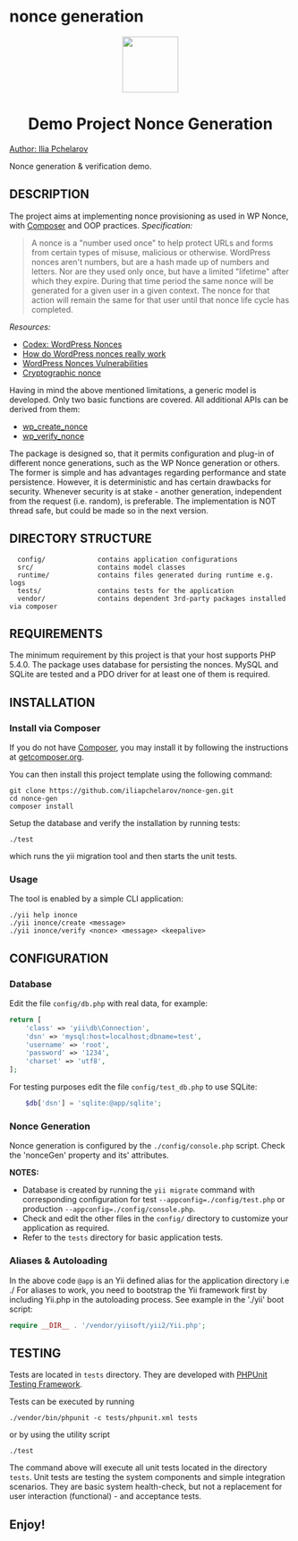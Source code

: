 # nonce generation
<p align="center">
    <a href="https://github.com/inpsyde" target="_blank">
        <img src="https://avatars0.githubusercontent.com/u/571549" height="100px">
    </a>
    <h1 align="center">Demo Project Nonce Generation</h1>
    <a rel="author" href="https://github.com/iliapchelarov">Author: Ilia Pchelarov </a>
    <br>
</p>

Nonce generation & verification demo.

DESCRIPTION
-----------
The project aims at implementing nonce provisioning as used in WP Nonce, with [Composer](http://getcomposer.org/) and OOP practices.
_Specification:_
> A nonce is a "number used once" to help protect URLs and forms from certain types of misuse, malicious or otherwise. 
> WordPress nonces aren't numbers, but are a hash made up of numbers and letters. Nor are they used only once, but have a limited "lifetime" after which they expire. 
> During that time period the same nonce will be generated for a given user in a given context. The nonce for that action will remain the same for that user until that nonce life cycle has completed.

_Resources:_
* [Codex: WordPress Nonces](https://codex.wordpress.org/WordPress_Nonces)
* [How do WordPress nonces really work](https://www.bynicolas.com/code/wordpress-nonce/)
* [WordPress Nonces Vulnerabilities](https://codeseekah.com/2016/01/21/wordpress-nonces-vulnerabilities/)
* [Cryptographic nonce](https://en.wikipedia.org/wiki/Cryptographic_nonce)

Having in mind the above mentioned limitations, a generic model is developed. Only two basic functions are covered. All additional APIs can be derived from them:
* [wp_create_nonce](https://codex.wordpress.org/Function_Reference/wp_create_nonce)
* [wp_verify_nonce](https://codex.wordpress.org/Function_Reference/wp_verify_nonce)

The package is designed so, that it permits configuration and plug-in of different nonce generations, such as the WP Nonce generation or others. The former is simple and has advantages regarding performance and state persistence. However, it is deterministic and has certain drawbacks for security. Whenever security is at stake - another generation, independent from the request (i.e. random), is preferable. The implementation is NOT thread safe, but could be made so in the next version.

DIRECTORY STRUCTURE
-------------------

      config/             contains application configurations
      src/                contains model classes
      runtime/            contains files generated during runtime e.g. logs
      tests/              contains tests for the application
      vendor/             contains dependent 3rd-party packages installed via composer

REQUIREMENTS
------------

The minimum requirement by this project is that your host supports PHP 5.4.0.
The package uses database for persisting the nonces. MySQL and SQLite are tested and a PDO driver for at least one of them is required.

INSTALLATION
------------

### Install via Composer

If you do not have [Composer](http://getcomposer.org/), you may install it by following the instructions
at [getcomposer.org](http://getcomposer.org/doc/00-intro.md#installation-nix).

You can then install this project template using the following command:
~~~
git clone https://github.com/iliapchelarov/nonce-gen.git 
cd nonce-gen
composer install
~~~

Setup the database and verify the installation by running tests:
~~~
./test
~~~
which runs the yii migration tool and then starts the unit tests.

### Usage 
The tool is enabled by a simple CLI application:
~~~
./yii help inonce
./yii inonce/create <message>
./yii inonce/verify <nonce> <message> <keepalive>
~~~

CONFIGURATION
-------------

### Database

Edit the file `config/db.php` with real data, for example:

```php
return [
    'class' => 'yii\db\Connection',
    'dsn' => 'mysql:host=localhost;dbname=test',
    'username' => 'root',
    'password' => '1234',
    'charset' => 'utf8',
];
```

For testing purposes edit the file `config/test_db.php` to use SQLite:
```php
    $db['dsn'] = 'sqlite:@app/sqlite';
```
### Nonce Generation
Nonce generation is configured by the `./config/console.php` script. Check the 'nonceGen' property and its' attributes. 

**NOTES:**
- Database is created by running the `yii migrate` command with corresponding configuration for test `--appconfig=./config/test.php` or production `--appconfig=./config/console.php`.
- Check and edit the other files in the `config/` directory to customize your application as required.
- Refer to the `tests` directory for basic application tests.

### Aliases & Autoloading

In the above code `@app` is an Yii defined alias for the application directory i.e ./
For aliases to work, you need to bootstrap the Yii framework first by including Yii.php in the autoloading process.
See example in the './yii' boot script:

```php
require __DIR__ . '/vendor/yiisoft/yii2/Yii.php';
```

TESTING
-------

Tests are located in `tests` directory. They are developed with [PHPUnit Testing Framework](https://phpunit.de/).

Tests can be executed by running

```
./vendor/bin/phpunit -c tests/phpunit.xml tests
```
or by using the utility script
```
./test
```

The command above will execute all unit tests located in the directory `tests`. Unit tests are testing the system components and simple integration scenarios.
They are basic system health-check, but not a replacement for user interaction (functional) - and acceptance tests. 

Enjoy!
------
